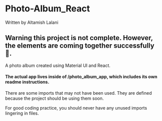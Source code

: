 # Photo-Album_React
Written by Altamish Lalani

## Warning this project is not complete. However, the elements are coming together successfully 🏁.

A photo album created using Material UI and React.

#### The actual app lives inside of /photo_album_app, which includes its own readme instructions.

There are some imports that may not have been used. They are defined because the project should be using them soon.

For good coding practice, you should never have any unused imports lingering in files.

